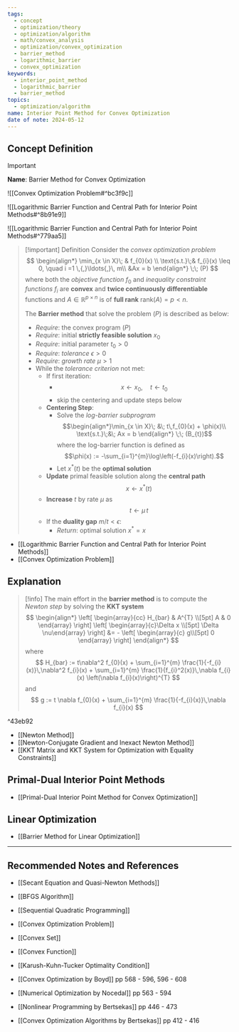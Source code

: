 ```yaml
---
tags:
  - concept
  - optimization/theory
  - optimization/algorithm
  - math/convex_analysis
  - optimization/convex_optimization
  - barrier_method
  - logarithmic_barrier
  - convex_optimization
keywords:
  - interior_point_method
  - logarithmic_barrier
  - barrier_method
topics:
  - optimization/algorithm
name: Interior Point Method for Convex Optimization
date of note: 2024-05-12
---
```


## Concept Definition

>[!important]
>**Name**: Barrier Method for Convex Optimization

![[Convex Optimization Problem#^bc3f9c]]

![[Logarithmic Barrier Function and Central Path for Interior Point Methods#^8b91e9]]

![[Logarithmic Barrier Function and Central Path for Interior Point Methods#^779aa5]]


>[!important] Definition
>Consider the *convex optimization problem*
>$$
>\begin{align*}
>\min_{x \in X}\; & f_{0}(x) \\
>\text{s.t.}\;& f_{i}(x) \leq 0, \quad i =1 \,{,}\ldots{,}\, m\\
>&Ax = b
>\end{align*}
>\;\; (P)
>$$
>where both the *objective function* $f_{0}$ and *inequality constraint functions* $f_{i}$ are **convex** and **twice continuously differentiable** functions and $A \in \mathbb{R}^{p \times n}$ is of **full rank** $\text{rank}(A) = p < n.$
>
>The **Barrier method** that solve the problem $(P)$ is described as below:
>- *Require*: the convex program $(P)$
>- *Require*: initial **strictly feasible solution** $x_{0}$
>- *Require*: initial parameter $t_{0} >0$
>- *Require*: *tolerance* $\epsilon >0$
>- *Require*: *growth rate* $\mu >1$
>- While the *tolerance criterion* not met:
>	- If first iteration:
>		- $$x \leftarrow x_{0}, \quad t\leftarrow t_{0}$$
>		- skip the centering and update steps below
>	- **Centering Step**:
>		- Solve the *log-barrier subprogram* $$\begin{align*}\min_{x \in X}\; &\; t\,f_{0}(x) + \phi(x)\\ \text{s.t.}\;&\; Ax  = b \end{align*} \;\; (B_{t})$$ where the log-barrier function is defined as $$\phi(x) :=  -\sum_{i=1}^{m}\log\left(-f_{i}(x)\right).$$
>		- Let $x^{*}(t)$ be the **optimal solution**
>	- **Update** primal feasible solution along the **central path** $$x \leftarrow x^{*}(t)$$
>	- **Increase** $t$ by rate $\mu$ as $$t \leftarrow \mu\,t$$
>	- If the **duality gap** $m / t < \epsilon$:
>		- *Return*: optimal solution $x^{*} = x$

- [[Logarithmic Barrier Function and Central Path for Interior Point Methods]]
- [[Convex Optimization Problem]]

## Explanation

>[!info]
>The main effort in the **barrier method** is to compute the *Newton step* by solving the **KKT system**
>$$
>\begin{align*}
>\left[ \begin{array}{cc}
> H_{bar} & A^{T} \\[5pt] 
> A & 0
>\end{array} \right] \left[ \begin{array}{c}\Delta x \\[5pt] \Delta \nu\end{array} \right]  &= - \left[ \begin{array}{c} g\\[5pt] 0 \end{array} \right] 
>\end{align*}
>$$
>where
>$$
>H_{bar} := t\nabla^2 f_{0}(x) + \sum_{i=1}^{m} \frac{1}{-f_{i}(x)}\,\nabla^2 f_{i}(x) + \sum_{i=1}^{m} \frac{1}{f_{i}^2(x)}\,\nabla f_{i}(x) \left(\nabla f_{i}(x)\right)^{T}
>$$
>and
>$$
>g := t \nabla f_{0}(x) + \sum_{i=1}^{m} \frac{1}{-f_{i}(x)}\,\nabla f_{i}(x)
>$$

^43eb92


- [[Newton Method]]
- [[Newton-Conjugate Gradient and Inexact Newton Method]]
- [[KKT Matrix and KKT System for Optimization with Equality Constraints]]


## Primal-Dual Interior Point Methods

- [[Primal-Dual Interior Point Method for Convex Optimization]]

## Linear Optimization

- [[Barrier Method for Linear Optimization]]


-----------
##  Recommended Notes and References




- [[Secant Equation and Quasi-Newton Methods]]
- [[BFGS Algorithm]]



- [[Sequential Quadratic Programming]]
- [[Convex Optimization Problem]]
- [[Convex Set]]
- [[Convex Function]]
- [[Karush-Kuhn-Tucker Optimality Condition]]

- [[Convex Optimization by Boyd]] pp 568 - 596, 596 - 608
- [[Numerical Optimization by Nocedal]] pp 563 - 594
- [[Nonlinear Programming by Bertsekas]] pp 446 - 473
- [[Convex Optimization Algorithms by Bertsekas]] pp 412 - 416